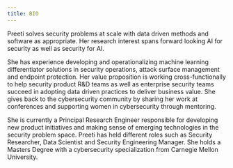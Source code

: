 ```yaml
---
title: BIO
---
```


 Preeti solves security problems at scale with data driven methods and software as appropriate. Her research interest spans forward looking AI for security as well as security for AI. 
 
 She has experience developing and operationalizing machine learning differentiator solutions in security operations, attack surface management and endpoint protection. Her value proposition is working cross-functionally to help security product R&D teams as well as enterprise security teams succeed in adopting data driven practices to deliver business value. She gives back to the cybersecurity community by sharing her work at conferences and supporting women in cybersecurity through mentoring. 
 
 She is currently a Principal Research Engineer responsible for developing new product initiatives and making sense of emerging technologies in the security problem space. Preeti has held different roles such as Security Researcher, Data Scientist and Security Engineering Manager. She holds a Masters Degree with a cybersecurity specialization from Carnegie Mellon University. 